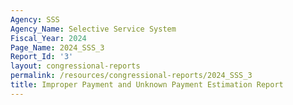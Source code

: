 ```yaml
---
Agency: SSS
Agency_Name: Selective Service System
Fiscal_Year: 2024
Page_Name: 2024_SSS_3
Report_Id: '3'
layout: congressional-reports
permalink: /resources/congressional-reports/2024_SSS_3
title: Improper Payment and Unknown Payment Estimation Report
---
```

